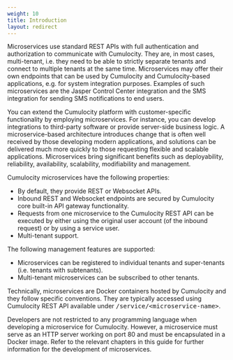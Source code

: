 ```yaml
---
weight: 10
title: Introduction
layout: redirect
---
```


Microservices use standard REST APIs with full authentication and authorization to communicate with Cumulocity. They are, in most cases, multi-tenant, i.e. they need to be able to strictly separate tenants and connect to multiple tenants at the same time.
Microservices may offer their own endpoints that can be used by Cumulocity and Cumulocity-based applications, e.g. for system integration purposes. Examples of such microservices are the Jasper Control Center integration and the SMS integration for sending SMS notifications to end users.

You can extend the Cumulocity platform with customer-specific functionality by employing microservices. For instance, you can develop integrations to third-party software or provide server-side business logic. A microservice-based architecture introduces change that is often well received by those developing modern applications, and solutions can be delivered much more quickly to those requesting flexible and scalable applications. Microservices bring significant benefits such as deployability, reliability, availability, scalability, modifiability and management.

Cumulocity microservices have the following properties:

- By default, they provide REST or Websocket APIs.
- Inbound REST and Websocket endpoints are secured by Cumulocity core built-in API gateway functionality.
- Requests from one microservice to the Cumulocity REST API can be executed by either using the original user account (of the inbound request) or by using a service user.
- Multi-tenant support.

The following management features are supported:

- Microservices can be registered to individual tenants and super-tenants (i.e. tenants with subtenants).
- Multi-tenant microservices can be subscribed to other tenants.

Technically, microservices are Docker containers hosted by Cumulocity and they follow specific conventions. They are typically accessed using Cumulocity REST API available under <kbd>/service/&lt;microservice-name&gt;</kbd>.

Developers are not restricted to any programming language when developing a microservice for Cumulocity. However, a microservice must serve as an HTTP server working on port 80 and must be encapsulated in a Docker image. Refer to the relevant chapters in this guide for further information for the development of microservices.
